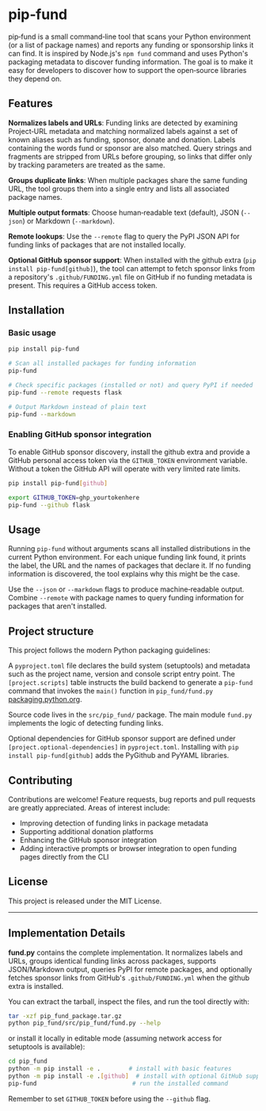 # pip‑fund

pip‑fund is a small command‑line tool that scans your Python environment (or a list of package names) and reports any funding or sponsorship links it can find. It is inspired by Node.js's `npm fund` command and uses Python's packaging metadata to discover funding information. The goal is to make it easy for developers to discover how to support the open‑source libraries they depend on.

## Features

**Normalizes labels and URLs**: Funding links are detected by examining Project‑URL metadata and matching normalized labels against a set of known aliases such as funding, sponsor, donate and donation. Labels containing the words fund or sponsor are also matched. Query strings and fragments are stripped from URLs before grouping, so links that differ only by tracking parameters are treated as the same.

**Groups duplicate links**: When multiple packages share the same funding URL, the tool groups them into a single entry and lists all associated package names.

**Multiple output formats**: Choose human‑readable text (default), JSON (`--json`) or Markdown (`--markdown`).

**Remote lookups**: Use the `--remote` flag to query the PyPI JSON API for funding links of packages that are not installed locally.

**Optional GitHub sponsor support**: When installed with the github extra (`pip install pip‑fund[github]`), the tool can attempt to fetch sponsor links from a repository's `.github/FUNDING.yml` file on GitHub if no funding metadata is present. This requires a GitHub access token.

## Installation

### Basic usage

```bash
pip install pip-fund

# Scan all installed packages for funding information
pip-fund

# Check specific packages (installed or not) and query PyPI if needed
pip-fund --remote requests flask

# Output Markdown instead of plain text
pip-fund --markdown
```

### Enabling GitHub sponsor integration

To enable GitHub sponsor discovery, install the github extra and provide a GitHub personal access token via the `GITHUB_TOKEN` environment variable. Without a token the GitHub API will operate with very limited rate limits.

```bash
pip install pip-fund[github]

export GITHUB_TOKEN=ghp_yourtokenhere
pip-fund --github flask
```

## Usage

Running `pip-fund` without arguments scans all installed distributions in the current Python environment. For each unique funding link found, it prints the label, the URL and the names of packages that declare it. If no funding information is discovered, the tool explains why this might be the case.

Use the `--json` or `--markdown` flags to produce machine‑readable output. Combine `--remote` with package names to query funding information for packages that aren't installed.

## Project structure

This project follows the modern Python packaging guidelines:

A `pyproject.toml` file declares the build system (setuptools) and metadata such as the project name, version and console script entry point. The `[project.scripts]` table instructs the build backend to generate a `pip-fund` command that invokes the `main()` function in `pip_fund/fund.py` [packaging.python.org](https://packaging.python.org).

Source code lives in the `src/pip_fund/` package. The main module `fund.py` implements the logic of detecting funding links.

Optional dependencies for GitHub sponsor support are defined under `[project.optional-dependencies]` in `pyproject.toml`. Installing with `pip install pip-fund[github]` adds the PyGithub and PyYAML libraries.

## Contributing

Contributions are welcome! Feature requests, bug reports and pull requests are greatly appreciated. Areas of interest include:

- Improving detection of funding links in package metadata
- Supporting additional donation platforms
- Enhancing the GitHub sponsor integration
- Adding interactive prompts or browser integration to open funding pages directly from the CLI

## License

This project is released under the MIT License.

---

## Implementation Details

**fund.py** contains the complete implementation. It normalizes labels and URLs, groups identical funding links across packages, supports JSON/Markdown output, queries PyPI for remote packages, and optionally fetches sponsor links from GitHub's `.github/FUNDING.yml` when the github extra is installed.

You can extract the tarball, inspect the files, and run the tool directly with:

```bash
tar -xzf pip_fund_package.tar.gz
python pip_fund/src/pip_fund/fund.py --help
```

or install it locally in editable mode (assuming network access for setuptools is available):

```bash
cd pip_fund
python -m pip install -e .        # install with basic features
python -m pip install -e .[github]  # install with optional GitHub support
pip-fund                           # run the installed command
```

Remember to set `GITHUB_TOKEN` before using the `--github` flag.